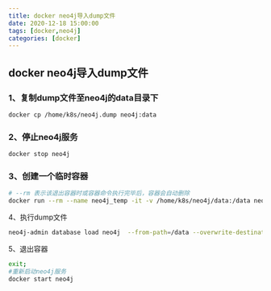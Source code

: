 ```yaml
---
title: docker neo4j导入dump文件
date: 2020-12-18 15:00:00
tags: [docker,neo4j]
categories: [docker]
---
```

## docker neo4j导入dump文件

### 1、复制dump文件至neo4j的data目录下

~~~sh
docker cp /home/k8s/neo4j.dump neo4j:data
~~~

### 2、停止neo4j服务

~~~sh
docker stop neo4j
~~~

### 3、创建一个临时容器

~~~sh
# --rm 表示该退出容器时或容器命令执行完毕后，容器会自动删除
docker run --rm --name neo4j_temp -it -v /home/k8s/neo4j/data:/data neo4j /bin/bash
~~~

4、执行dump文件

~~~sh
neo4j-admin database load neo4j  --from-path=/data --overwrite-destination=true
~~~

5、退出容器

~~~sh
exit;
#重新启动neo4j服务
docker start neo4j
~~~
